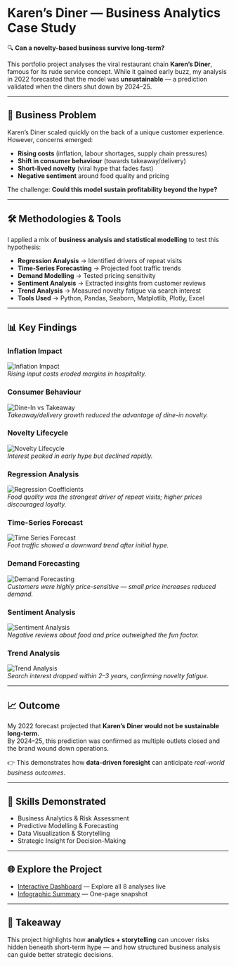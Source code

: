 # Karen’s Diner — Business Analytics Case Study  

🔍 **Can a novelty-based business survive long-term?**  

This portfolio project analyses the viral restaurant chain **Karen’s Diner**, famous for its rude service concept. While it gained early buzz, my analysis in 2022 forecasted that the model was **unsustainable** — a prediction validated when the diners shut down by 2024–25.  

---

## 📌 Business Problem
Karen’s Diner scaled quickly on the back of a unique customer experience. However, concerns emerged:  
- **Rising costs** (inflation, labour shortages, supply chain pressures)  
- **Shift in consumer behaviour** (towards takeaway/delivery)  
- **Short-lived novelty** (viral hype that fades fast)  
- **Negative sentiment** around food quality and pricing  

The challenge: **Could this model sustain profitability beyond the hype?**

---

## 🛠️ Methodologies & Tools
I applied a mix of **business analysis and statistical modelling** to test this hypothesis:  

- **Regression Analysis** → Identified drivers of repeat visits  
- **Time-Series Forecasting** → Projected foot traffic trends  
- **Demand Modelling** → Tested pricing sensitivity  
- **Sentiment Analysis** → Extracted insights from customer reviews  
- **Trend Analysis** → Measured novelty fatigue via search interest  
- **Tools Used** → Python, Pandas, Seaborn, Matplotlib, Plotly, Excel  

---

## 📊 Key Findings  

### Inflation Impact  
![Inflation Impact](./assets/hospitality_inflation.png)  
*Rising input costs eroded margins in hospitality.*  

### Consumer Behaviour  
![Dine-In vs Takeaway](./assets/consumer_behaviour.png)  
*Takeaway/delivery growth reduced the advantage of dine-in novelty.*  

### Novelty Lifecycle  
![Novelty Lifecycle](./assets/novelty_curve.png)  
*Interest peaked in early hype but declined rapidly.*  

### Regression Analysis  
![Regression Coefficients](./assets/regression_coeffs.png)  
*Food quality was the strongest driver of repeat visits; higher prices discouraged loyalty.*  

### Time-Series Forecast  
![Time Series Forecast](./assets/time_series_forecast.png)  
*Foot traffic showed a downward trend after initial hype.*  

### Demand Forecasting  
![Demand Forecasting](./assets/demand_forecasting.png)  
*Customers were highly price-sensitive — small price increases reduced demand.*  

### Sentiment Analysis  
![Sentiment Analysis](./assets/sentiment_analysis.png)  
*Negative reviews about food and price outweighed the fun factor.*  

### Trend Analysis  
![Trend Analysis](./assets/trend_analysis.png)  
*Search interest dropped within 2–3 years, confirming novelty fatigue.*  

---

## 📈 Outcome
My 2022 forecast projected that **Karen’s Diner would not be sustainable long-term**.  
By 2024–25, this prediction was confirmed as multiple outlets closed and the brand wound down operations.  

👉 This demonstrates how **data-driven foresight** can anticipate *real-world business outcomes*.  

---

## 🧩 Skills Demonstrated
- Business Analytics & Risk Assessment  
- Predictive Modelling & Forecasting  
- Data Visualization & Storytelling  
- Strategic Insight for Decision-Making  

---

## 🌐 Explore the Project
- [Interactive Dashboard](./dashboard.html) — Explore all 8 analyses live  
- [Infographic Summary](./assets/Karens_Diner_Infographic_Clean.png) — One-page snapshot  

---

## 📌 Takeaway
This project highlights how **analytics + storytelling** can uncover risks hidden beneath short-term hype — and how structured business analysis can guide better strategic decisions.  
